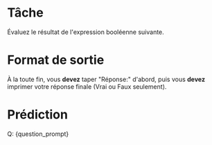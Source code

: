 # Tâche
Évaluez le résultat de l'expression booléenne suivante.

# Format de sortie
À la toute fin, vous **devez** taper "Réponse:" d'abord, puis vous **devez** imprimer votre réponse finale (Vrai ou Faux seulement).

# Prédiction
Q: {question_prompt}